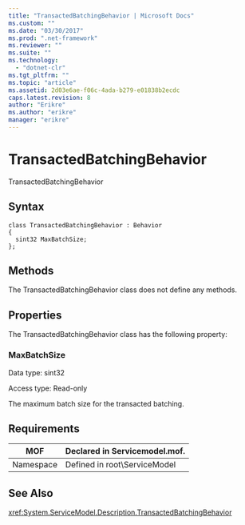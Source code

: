 ```yaml
---
title: "TransactedBatchingBehavior | Microsoft Docs"
ms.custom: ""
ms.date: "03/30/2017"
ms.prod: ".net-framework"
ms.reviewer: ""
ms.suite: ""
ms.technology: 
  - "dotnet-clr"
ms.tgt_pltfrm: ""
ms.topic: "article"
ms.assetid: 2d03e6ae-f06c-4ada-b279-e01838b2ecdc
caps.latest.revision: 8
author: "Erikre"
ms.author: "erikre"
manager: "erikre"
---
```

# TransactedBatchingBehavior
TransactedBatchingBehavior  
  
## Syntax  
  
```  
class TransactedBatchingBehavior : Behavior  
{  
  sint32 MaxBatchSize;  
};  
```  
  
## Methods  
 The TransactedBatchingBehavior class does not define any methods.  
  
## Properties  
 The TransactedBatchingBehavior class has the following property:  
  
### MaxBatchSize  
 Data type: sint32  
  
 Access type: Read-only  
  
 The maximum batch size for the transacted batching.  
  
## Requirements  
  
|MOF|Declared in Servicemodel.mof.|  
|---------|-----------------------------------|  
|Namespace|Defined in root\ServiceModel|  
  
## See Also  
 <xref:System.ServiceModel.Description.TransactedBatchingBehavior>